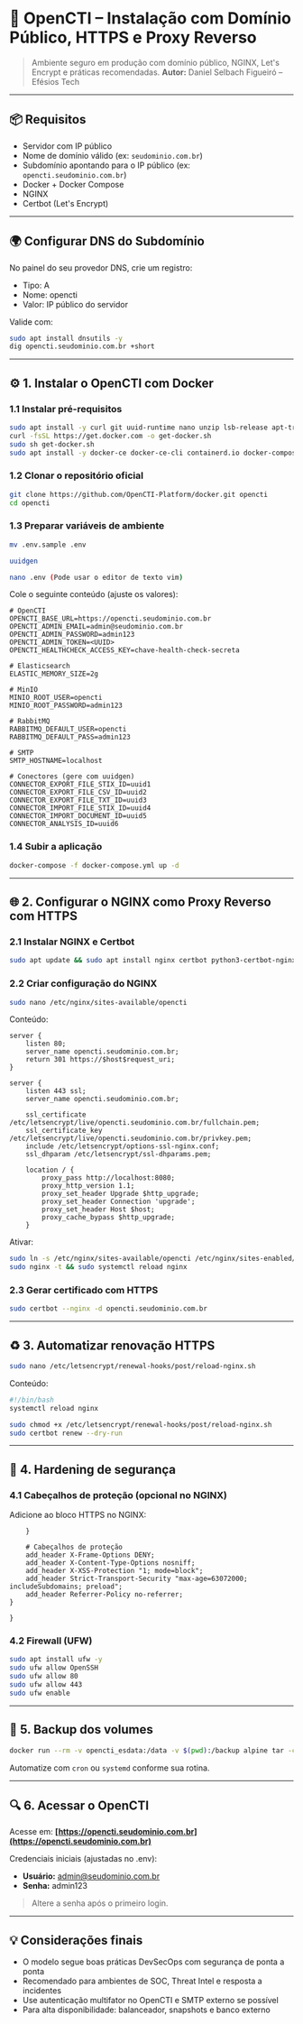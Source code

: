 # 🧠 OpenCTI – Instalação com Domínio Público, HTTPS e Proxy Reverso

> Ambiente seguro em produção com domínio público, NGINX, Let's Encrypt e práticas recomendadas.
> **Autor:** Daniel Selbach Figueiró – Efésios Tech

---

## 📦 Requisitos

* Servidor com IP público
* Nome de domínio válido (ex: `seudominio.com.br`)
* Subdomínio apontando para o IP público (ex: `opencti.seudominio.com.br`)
* Docker + Docker Compose
* NGINX
* Certbot (Let's Encrypt)

---

## 🌍 Configurar DNS do Subdomínio

No painel do seu provedor DNS, crie um registro:

* Tipo: A
* Nome: opencti
* Valor: IP público do servidor

Valide com:

```bash
sudo apt install dnsutils -y  
dig opencti.seudominio.com.br +short
```

---

## ⚙️ 1. Instalar o OpenCTI com Docker

### 1.1 Instalar pré-requisitos

```bash
sudo apt install -y curl git uuid-runtime nano unzip lsb-release apt-transport-https ca-certificates
curl -fsSL https://get.docker.com -o get-docker.sh
sudo sh get-docker.sh
sudo apt install -y docker-ce docker-ce-cli containerd.io docker-compose-plugin docker-compose
```

### 1.2 Clonar o repositório oficial

```bash
git clone https://github.com/OpenCTI-Platform/docker.git opencti
cd opencti
```

### 1.3 Preparar variáveis de ambiente

```bash
mv .env.sample .env

uuidgen

nano .env (Pode usar o editor de texto vim)
```

Cole o seguinte conteúdo (ajuste os valores):

```dotenv
# OpenCTI
OPENCTI_BASE_URL=https://opencti.seudominio.com.br
OPENCTI_ADMIN_EMAIL=admin@seudominio.com.br
OPENCTI_ADMIN_PASSWORD=admin123
OPENCTI_ADMIN_TOKEN=<UUID>
OPENCTI_HEALTHCHECK_ACCESS_KEY=chave-health-check-secreta

# Elasticsearch
ELASTIC_MEMORY_SIZE=2g

# MinIO
MINIO_ROOT_USER=opencti
MINIO_ROOT_PASSWORD=admin123

# RabbitMQ
RABBITMQ_DEFAULT_USER=opencti
RABBITMQ_DEFAULT_PASS=admin123

# SMTP
SMTP_HOSTNAME=localhost

# Conectores (gere com uuidgen)
CONNECTOR_EXPORT_FILE_STIX_ID=uuid1
CONNECTOR_EXPORT_FILE_CSV_ID=uuid2
CONNECTOR_EXPORT_FILE_TXT_ID=uuid3
CONNECTOR_IMPORT_FILE_STIX_ID=uuid4
CONNECTOR_IMPORT_DOCUMENT_ID=uuid5
CONNECTOR_ANALYSIS_ID=uuid6
```

### 1.4 Subir a aplicação

```bash
docker-compose -f docker-compose.yml up -d
```

---

## 🌐 2. Configurar o NGINX como Proxy Reverso com HTTPS

### 2.1 Instalar NGINX e Certbot

```bash
sudo apt update && sudo apt install nginx certbot python3-certbot-nginx -y
```

### 2.2 Criar configuração do NGINX

```bash
sudo nano /etc/nginx/sites-available/opencti
```

Conteúdo:

```nginx
server {
    listen 80;
    server_name opencti.seudominio.com.br;
    return 301 https://$host$request_uri;
}

server {
    listen 443 ssl;
    server_name opencti.seudominio.com.br;

    ssl_certificate /etc/letsencrypt/live/opencti.seudominio.com.br/fullchain.pem;
    ssl_certificate_key /etc/letsencrypt/live/opencti.seudominio.com.br/privkey.pem;
    include /etc/letsencrypt/options-ssl-nginx.conf;
    ssl_dhparam /etc/letsencrypt/ssl-dhparams.pem;

    location / {
        proxy_pass http://localhost:8080;
        proxy_http_version 1.1;
        proxy_set_header Upgrade $http_upgrade;
        proxy_set_header Connection 'upgrade';
        proxy_set_header Host $host;
        proxy_cache_bypass $http_upgrade;
    }
```

Ativar:

```bash
sudo ln -s /etc/nginx/sites-available/opencti /etc/nginx/sites-enabled/
sudo nginx -t && sudo systemctl reload nginx
```

### 2.3 Gerar certificado com HTTPS

```bash
sudo certbot --nginx -d opencti.seudominio.com.br
```

---

## ♻️ 3. Automatizar renovação HTTPS

```bash
sudo nano /etc/letsencrypt/renewal-hooks/post/reload-nginx.sh
```

Conteúdo:

```bash
#!/bin/bash
systemctl reload nginx
```

```bash
sudo chmod +x /etc/letsencrypt/renewal-hooks/post/reload-nginx.sh
sudo certbot renew --dry-run
```

---

## 🔐 4. Hardening de segurança

### 4.1 Cabeçalhos de proteção (opcional no NGINX)

Adicione ao bloco HTTPS no NGINX:

```nginx
    }

    # Cabeçalhos de proteção
    add_header X-Frame-Options DENY;
    add_header X-Content-Type-Options nosniff;
    add_header X-XSS-Protection "1; mode=block";
    add_header Strict-Transport-Security "max-age=63072000; includeSubdomains; preload";
    add_header Referrer-Policy no-referrer;
}

}
```

### 4.2 Firewall (UFW)

```bash
sudo apt install ufw -y
sudo ufw allow OpenSSH
sudo ufw allow 80
sudo ufw allow 443
sudo ufw enable
```

---

## 📆 5. Backup dos volumes

```bash
docker run --rm -v opencti_esdata:/data -v $(pwd):/backup alpine tar -czf /backup/esdata.tar.gz -C /data .
```

Automatize com `cron` ou `systemd` conforme sua rotina.

---

## 🔍 6. Acessar o OpenCTI

Acesse em:
**[https://opencti.seudominio.com.br](https://opencti.seudominio.com.br)**

Credenciais iniciais (ajustadas no .env):

* **Usuário:** [admin@seudominio.com.br](mailto:admin@seudominio.com.br)
* **Senha:** admin123

> Altere a senha após o primeiro login.

---

## 💡 Considerações finais

* O modelo segue boas práticas DevSecOps com segurança de ponta a ponta
* Recomendado para ambientes de SOC, Threat Intel e resposta a incidentes
* Use autenticação multifator no OpenCTI e SMTP externo se possível
* Para alta disponibilidade: balanceador, snapshots e banco externo
